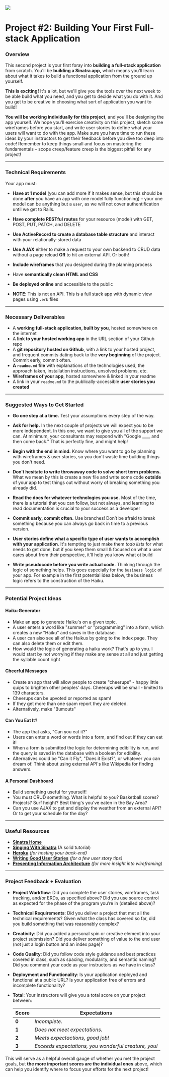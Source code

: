 <!--
Creator: Alex White
Market: SF
-->

![](https://ga-dash.s3.amazonaws.com/production/assets/logo-9f88ae6c9c3871690e33280fcf557f33.png)

# Project #2: Building Your First Full-stack Application

### Overview

This second project is your first foray into **building a full-stack application** from scratch. You'll be **building a Sinatra app,** which means you'll learn about what it takes to build a functional application from the ground up yourself.

**This is exciting!** It's a lot, but we'll give you the tools over the next week to be able build what you need, and you get to decide what you do with it. And you get to be creative in choosing what sort of application you want to build!

**You will be working individually for this project**, and you'll be designing the app yourself. We hope you'll exercise creativity on this project, sketch some wireframes before you start, and write user stories to define what your users will want to do with the app. Make sure you have time to run these ideas by your instructors to get their feedback before you dive too deep into code! Remember to keep things small and focus on mastering the fundamentals – scope creep/feature creep is the biggest pitfall for any project!

---

### Technical Requirements

Your app must:

* **Have at 1 model** (you can add more if it makes sense, but this should be done **after** you have an app with one model fully functioning) – your one model can be anything but a `user`, as we will not cover authentification until we get to Rails.

* **Have complete RESTful routes** for your resource (model) with GET, POST, PUT, PATCH, and DELETE

* **Use ActiveRecord to create a database table structure** and interact with your relationally-stored data

* **Use AJAX** either to make a request to your own backend to CRUD data without a page reload **OR** to hit an external API. Or both!

* **Include wireframes** that you designed during the planning process
* Have **semantically clean HTML and CSS**

* **Be deployed online** and accessible to the public

* **NOTE**: This is not an API. This is a full stack app with dynamic view pages using `.erb` files

---

### Necessary Deliverables

* A **working full-stack application, built by you**, hosted somewhere on the internet
* A **link to your hosted working app** in the URL section of your Github repo
* A **git repository hosted on Github**, with a link to your hosted project,  and frequent commits dating back to the **very beginning** of the project. Commit early, commit often.
* **A ``readme.md`` file** with explanations of the technologies used, the approach taken, installation instructions, unsolved problems, etc.
* **Wireframes of your app**, hosted somewhere & linked in your readme
* A link in your ``readme.md`` to the publically-accessible **user stories you created**

---

### Suggested Ways to Get Started

* **Go one step at a time.** Test your assumptions every step of the way.

* **Ask for help.** In the next couple of projects we will expect you to be more independent. In this one, we want to give you all of the support we can. At minimum, your consultants may respond with "Google ____ and then come back." That is perfectly fine, and might help!

* **Begin with the end in mind.** Know where you want to go by planning with wireframes & user stories, so you don't waste time building things you don't need.

* **Don’t hesitate to write throwaway code to solve short term problems.** What we mean by this is create a new file and write some code **outside** of your app to test things out without worry of breaking something you already did.

* **Read the docs for whatever technologies you use.** Most of the time, there is a tutorial that you can follow, but not always, and learning to read documentation is crucial to your success as a developer

* **Commit early, commit often.** Use branches! Don’t be afraid to break something because you can always go back in time to a previous version.

* **User stories define what a specific type of user wants to accomplish with your application**. It's tempting to just make them _todo lists_ for what needs to get done, but if you keep them small & focused on what a user cares about from their perspective, it'll help you know what ot build

* **Write pseudocode before you write actual code.** Thinking through the logic of something helps. This goes especially for the `business logic` of your app. For example in the first potential idea below, the business logic refers to the construction of the Haiku.

---

### Potential Project Ideas

#### Haiku Generator
- Make an app to generate Haiku's on a given topic.
- A user enters a word like "summer" or "programming" into a form, which creates a new "Haiku" and saves in the database.
- A user can also see all of the Haikus by going to the index page. They can also delete them or edit them.
- How would the logic of generating a haiku work? That's up to you. I would start by not worrying if they make any sense at all and just getting the syllable count right

#### Cheerful Messages

- Create an app that will allow people to create "cheerups" - happy little quips to brighten other peoples' days. Cheerups will be small - limited to 139 characters.
- Cheerups can be upvoted or reported as spam!
- If they get more than one spam report they are deleted.
- Alternatively, make "Bumouts"


#### Can You Eat It?
- The app that asks, "Can you eat it?"
- Users can enter a word or words into a form, and find out if they can eat it!
- When a form is submitted the logic for determining edibility is run, and the query is saved in the database with a boolean for edibility.  
- Alternatives could be "Can it Fly", "Does it Exist?", or whatever you can dream of. Think about using external API's like Wikipedia for finding answers.

#### A Personal Dashboard
- Build something useful for yourself!
- You must CRUD something. What is helpful to you? Basketball scores? Projects? Surf height? Best thing's you've eaten in the Bay Area?
- Can you use AJAX to get and display the weather from an external API? Or to get your schedule for the day?
---

### Useful Resources

* **[Sinatra Home](http://www.sinatrarb.com/)**
* **[Singing With Sinatra](http://code.tutsplus.com/tutorials/singing-with-sinatra--net-18965)** (A solid tutorial)
* **[Heroku](http://www.heroku.com)** _(for hosting your back-end)_
* **[Writing Good User Stories](http://www.mariaemerson.com/user-stories/)** _(for a few user story tips)_
* **[Presenting Information Architecture](http://webstyleguide.com/wsg3/3-information-architecture/4-presenting-information.html)** _(for more insight into wireframing)_

---

### Project Feedback + Evaluation

* __Project Workflow__: Did you complete the user stories, wireframes, task tracking, and/or ERDs, as specified above? Did you use source control as expected for the phase of the program you’re in (detailed above)?

* __Technical Requirements__: Did you deliver a project that met all the technical requirements? Given what the class has covered so far, did you build something that was reasonably complex?

* __Creativity__: Did you added a personal spin or creative element into your project submission? Did you deliver something of value to the end user (not just a login button and an index page)?

* __Code Quality__: Did you follow code style guidance and best practices covered in class, such as spacing, modularity, and semantic naming? Did you comment your code as your instructors as we have in class?

* __Deployment and Functionality__: Is your application deployed and functional at a public URL? Is your application free of errors and incomplete functionality?

* __Total__: Your instructors will give you a total score on your project between:

    Score | Expectations
    ----- | ------------
    **0** | _Incomplete._
    **1** | _Does not meet expectations._
    **2** | _Meets expectactions, good job!_
    **3** | _Exceeds expectations, you wonderful creature, you!_

 This will serve as a helpful overall gauge of whether you met the project goals, but __the more important scores are the individual ones__ above, which can help you identify where to focus your efforts for the next project!
